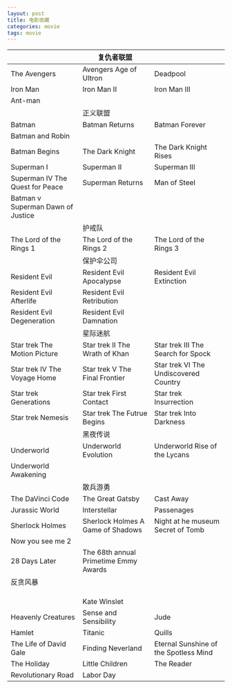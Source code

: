 ```yaml
---
layout: post
title: 电影收藏
categories: movie
tags: movie
--- 
```

|                                   | 复仇者联盟                                 |                                       |
| --------------------------------- | ------------------------------------- | ------------------------------------- |
| The Avengers                      | Avengers Age of Ultron                | Deadpool                              |
| Iron Man                          | Iron Man II                           | Iron Man III                          |
| Ant-man                           |                                       |                                       |
|                                   | 正义联盟                                  |                                       |
| Batman                            | Batman Returns                        | Batman Forever                        |
| Batman and Robin                  |                                       |                                       |
| Batman Begins                     | The Dark Knight                       | The Dark Knight Rises                 |
| Superman I                        | Superman II                           | Superman III                          |
| Superman IV The Quest for Peace   | Superman Returns                      | Man of Steel                          |
| Batman v Superman Dawn of Justice |                                       |                                       |
|                                   | 护戒队                                   |                                       |
| The Lord of the Rings 1           | The Lord of the Rings 2               | The Lord of the Rings 3               |
|                                   | 保护伞公司                                 |                                       |
| Resident Evil                     | Resident Evil Apocalypse              | Resident Evil Extinction              |
| Resident Evil Afterlife           | Resident Evil Retribution             |                                       |
| Resident Evil Degeneration        | Resident Evil Damnation               |                                       |
|                                   | 星际迷航                                  |                                       |
| Star trek The Motion Picture      | Star trek II The Wrath of Khan        | Star trek III The Search for Spock    |
| Star trek IV The Voyage Home      | Star trek V The Final Frontier        | Star trek VI The Undiscovered Country |
| Star trek Generations             | Star trek First Contact               | Star trek Insurrection                |
| Star trek Nemesis                 | Star trek The Futrue Begins           | Star trek Into Darkness               |
|                                   | 黑夜传说                                  |                                       |
| Underworld                        | Underworld Evolution                  | Underworld Rise of the Lycans         |
| Underworld Awakening              |                                       |                                       |
|                                   | 散兵游勇                                  |                                       |
| The DaVinci Code                  | The Great Gatsby                      | Cast Away                             |
| Jurassic World                    | Interstellar                          | Passenages                            |
| Sherlock Holmes                   | Sherlock Holmes A Game of Shadows     | Night at he museum Secret of Tomb     |
| Now you see me 2                  |                                       |                                       |
| 28 Days Later                     | The 68th annual Primetime Emmy Awards |                                       |
| 反贪风暴                              |                                       |                                       |
|                                   |                                       |                                       |
|                                   |                                       |                                       |
|                                   |                                       |                                       |
|                                   | Kate Winslet                          |                                       |
| Heavenly Creatures                | Sense and Sensibility                 | Jude                                  |
| Hamlet                            | Titanic                               | Quills                                |
| The Life of David Gale            | Finding Neverland                     | Eternal Sunshine of the Spotless Mind |
| The Holiday                       | Little Children                       | The Reader                            |
| Revolutionary Road                | Labor Day                             |                                       |

